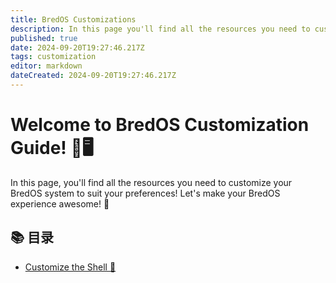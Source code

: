 ```yaml
---
title: BredOS Customizations
description: In this page you'll find all the resources you need to customize your BredOS system to suit your preferences! Let's make your BredOS experience awesome! 🚀
published: true
date: 2024-09-20T19:27:46.217Z
tags: customization
editor: markdown
dateCreated: 2024-09-20T19:27:46.217Z
---
```


# Welcome to BredOS Customization Guide! 🎉🖥️

In this page, you'll find all the resources you need to customize your BredOS system to suit your preferences! Let's make your BredOS experience awesome! 🚀

## 📚 目录

- [Customize the Shell 🐚](#-customize-the-shell)
